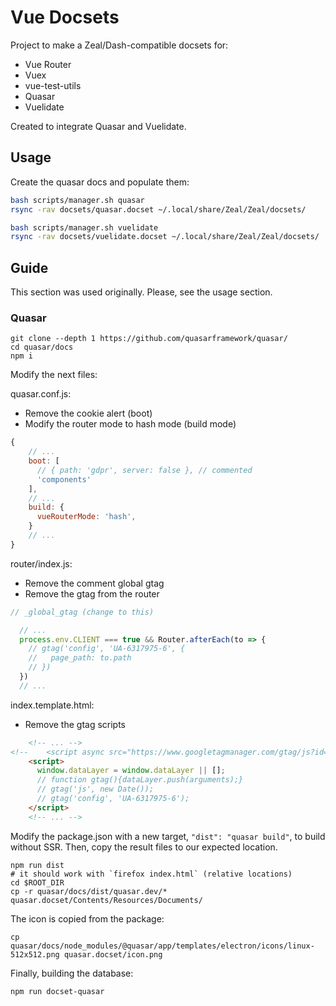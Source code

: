# Vue Docsets

Project to make a Zeal/Dash-compatible docsets for:

- Vue Router
- Vuex
- vue-test-utils
- Quasar
- Vuelidate

Created to integrate Quasar and Vuelidate.

## Usage

Create the quasar docs and populate them:

```sh
bash scripts/manager.sh quasar
rsync -rav docsets/quasar.docset ~/.local/share/Zeal/Zeal/docsets/

bash scripts/manager.sh vuelidate
rsync -rav docsets/vuelidate.docset ~/.local/share/Zeal/Zeal/docsets/
```

## Guide

This section was used originally. Please, see the usage section.

### Quasar

```
git clone --depth 1 https://github.com/quasarframework/quasar/
cd quasar/docs
npm i
```

Modify the next files:

quasar.conf.js:
- Remove the cookie alert (boot)
- Modify the router mode to hash mode (build mode)

```js
{
    // ...
    boot: [
      // { path: 'gdpr', server: false }, // commented
      'components'
    ],
    // ...
    build: {
      vueRouterMode: 'hash',
    }
    // ...
}
```

router/index.js:
- Remove the comment global gtag
- Remove the gtag from the router

```js
// _global_gtag (change to this)

  // ...
  process.env.CLIENT === true && Router.afterEach(to => {
    // gtag('config', 'UA-6317975-6', {
    //   page_path: to.path
    // })
  })
  // ...
```

index.template.html:
- Remove the gtag scripts

```html
    <!-- ... -->
<!--    <script async src="https://www.googletagmanager.com/gtag/js?id=UA-6317975-6"></script>-->
    <script>
      window.dataLayer = window.dataLayer || [];
      // function gtag(){dataLayer.push(arguments);}
      // gtag('js', new Date());
      // gtag('config', 'UA-6317975-6');
    </script>
    <!-- ... -->
```

Modify the package.json with a new target, `"dist": "quasar build"`,
to build without SSR. Then, copy the result files to our expected location.

```
npm run dist
# it should work with `firefox index.html` (relative locations)
cd $ROOT_DIR
cp -r quasar/docs/dist/quasar.dev/* quasar.docset/Contents/Resources/Documents/
```

The icon is copied from the package:

```
cp quasar/docs/node_modules/@quasar/app/templates/electron/icons/linux-512x512.png quasar.docset/icon.png
```

Finally, building the database:

```
npm run docset-quasar
```
